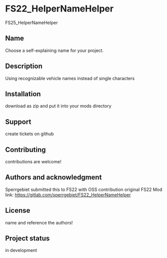 # FS22_HelperNameHelper

FS25_HelperNameHelper

## Name
Choose a self-explaining name for your project.

## Description
Using recognizable vehicle names instead of single characters

## Installation
download as zip and put it into your mods directory

## Support
create tickets on github

## Contributing
contributions are welcome!

## Authors and acknowledgment
Sperrgebiet submitted this to FS22 with OSS contribution
original FS22 Mod link: https://gitlab.com/sperrgebiet/FS22_HelperNameHelper

## License
name and reference the authors!

## Project status
in development